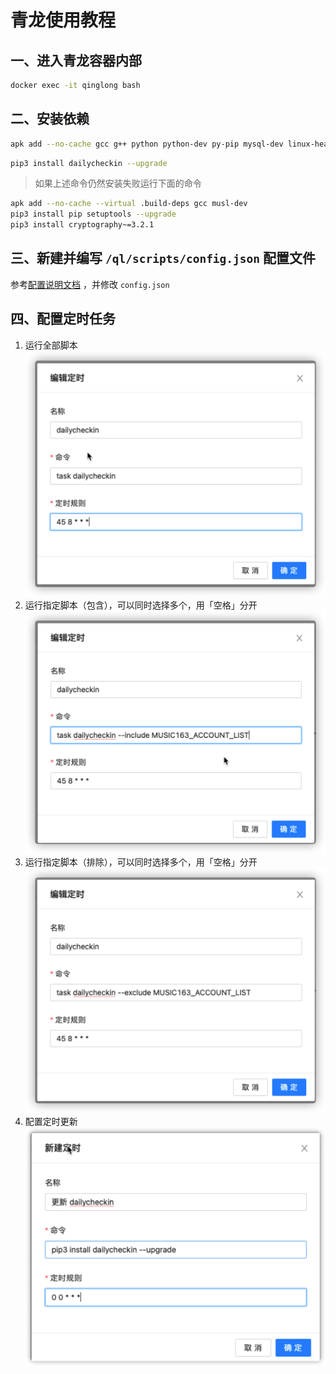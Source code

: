 # 青龙使用教程

## 一、进入青龙容器内部

```bash
docker exec -it qinglong bash
```

## 二、安装依赖

```bash
apk add --no-cache gcc g++ python python-dev py-pip mysql-dev linux-headers libffi-dev openssl-dev
```

```bash
pip3 install dailycheckin --upgrade
```

> 如果上述命令仍然安装失败运行下面的命令

```bash
apk add --no-cache --virtual .build-deps gcc musl-dev
pip3 install pip setuptools --upgrade
pip3 install cryptography~=3.2.1
```

## 三、新建并编写 `/ql/scripts/config.json` 配置文件

参考[配置说明文档](https://sitoi.gitee.io/dailycheckin/settings/) ，并修改 `config.json`

## 四、配置定时任务

1. 运行全部脚本
    ![定时任务](img/qinglong-base.png)
2. 运行指定脚本（包含），可以同时选择多个，用「空格」分开
    ![定时任务](img/qinglong-include.png)
3. 运行指定脚本（排除），可以同时选择多个，用「空格」分开
    ![定时任务](img/qinglong-exclude.png)
4. 配置定时更新
    ![定时更新](img/update.png)